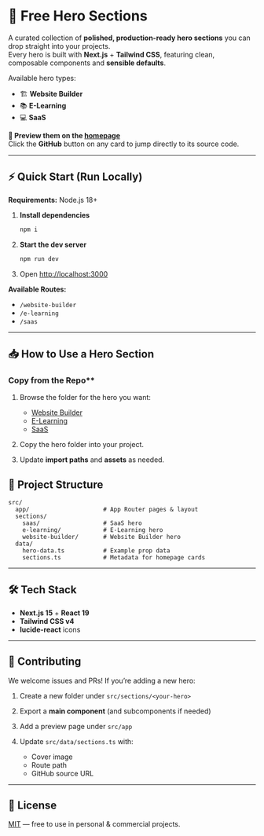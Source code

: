 # 🚀 Free Hero Sections

A curated collection of **polished, production-ready hero sections** you can drop straight into your projects.  
Every hero is built with **Next.js** + **Tailwind CSS**, featuring clean, composable components and **sensible defaults**.

Available hero types:

- 🏗 **Website Builder**
- 📚 **E-Learning**
- 💻 **SaaS**

**🔗 Preview them on the [homepage](https://free-hero-sections.vercel.app/)**  
Click the **GitHub** button on any card to jump directly to its source code.

---

## ⚡ Quick Start (Run Locally)

**Requirements:** Node.js 18+

1. **Install dependencies**
   ```bash
   npm i
   ```


2. **Start the dev server**

   ```bash
   npm run dev
   ```

3. Open [http://localhost:3000](http://localhost:3000)

**Available Routes:**

* `/website-builder`
* `/e-learning`
* `/saas`

---

## 📥 How to Use a Hero Section

### Copy from the Repo**

1. Browse the folder for the hero you want:

   * [Website Builder](https://github.com/abdoachhoubi/free-hero-sections/tree/main/src/sections/website-builder)
   * [E-Learning](https://github.com/abdoachhoubi/free-hero-sections/tree/main/src/sections/e-learning)
   * [SaaS](https://github.com/abdoachhoubi/free-hero-sections/tree/main/src/sections/saas)
2. Copy the hero folder into your project.
3. Update **import paths** and **assets** as needed.


## 📂 Project Structure

```
src/
  app/                     # App Router pages & layout
  sections/
    saas/                  # SaaS hero
    e-learning/            # E-Learning hero
    website-builder/       # Website Builder hero
  data/
    hero-data.ts           # Example prop data
    sections.ts            # Metadata for homepage cards
```

---

## 🛠 Tech Stack

* **Next.js 15** + **React 19**
* **Tailwind CSS v4**
* **lucide-react** icons

---

## 🤝 Contributing

We welcome issues and PRs!
If you’re adding a new hero:

1. Create a new folder under `src/sections/<your-hero>`
2. Export a **main component** (and subcomponents if needed)
3. Add a preview page under `src/app`
4. Update `src/data/sections.ts` with:

   * Cover image
   * Route path
   * GitHub source URL

---

## 📄 License

[MIT](LICENSE) — free to use in personal & commercial projects.
